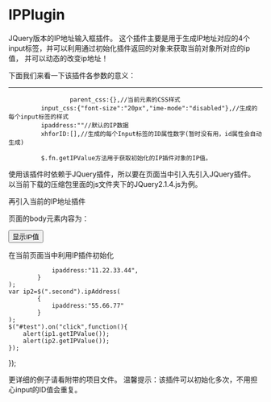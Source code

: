 # IPPlugin
JQuery版本的IP地址输入框插件。
这个插件主要是用于生成IP地址对应的4个input标签，并可以利用通过初始化插件返回的对象来获取当前对象所对应的ip值，
并可以动态的改变ip地址！  
   
   
下面我们来看一下该插件各参数的意义：

----------------------------------------------------------------------------------------------------------

 					 parent_css:{},//当前元素的CSS样式                                                        
	         input_css:{"font-size":"20px","ime-mode":"disabled"},//生成的每个input标签的样式
	         ipaddress:""//默认的IP数据  
	         xhforID:[],//生成的每个Input标签的ID属性数字(暂时没有用，id属性会自动生成)  
	         
	         $.fn.getIPValue方法用于获取初始化的IP插件对象的IP值。
 
  
使用该插件时依赖于JQuery插件，所以要在页面当中引入先引入JQuery插件。
以当前下载的压缩包里面的js文件夹下的JQuery2.1.4.js为例。
<script type="text/javascript" src="../js/jquery-2.1.4.js" ></script> 
再引入当前的IP地址插件
<script type="text/javascript" src="../js/IPPlugin.js" ></script>      


页面的body元素内容为：
<body>                             
<div class="first">                	         
	     <!--此处是用于初始化第1个IP插件的位置-->                           	                                                        
</div>                             
<div class="second">               
	     <!--此处是用于初始化第2个IP插件的位置-->                             
</div>      
<!--用于弹出第个不同的IP地址的值-->                       
<button id="test">显示IP值</button>  


在当前页面当中利用IP插件初始化
<script type="text/javascript">
$(function() {                               
	var ip1=$(".first").ipAddress(             
			{                                      </script>
				ipaddress:"11.22.33.44",             
			}                                                      
	);                                         
	var ip2=$(".second").ipAddress(            
			{                                      
				ipaddress:"55.66.77"                 
			}                                      
	);                                         
	$("#test").on("click",function(){          
		alert(ip1.getIPValue()); 
		alert(ip2.getIPValue());
	});                                        
});     



更详细的例子请看附带的项目文件。
温馨提示：该插件可以初始化多次，不用担心input的ID值会重复。                                       